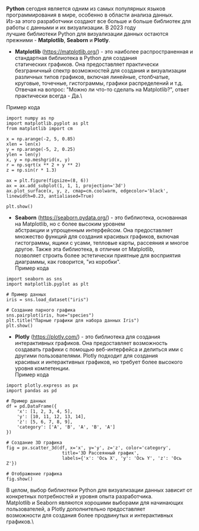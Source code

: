 **Python** сегодня является одним из самых популярных языков программирования в мире, особенно в области анализа данных. \
Из-за этого разработчики создают все больше и больше библиотек для работы с данными и их визуализации. В 2023 году \
лучшие библиотеки Python для визуализации данных остаются прежними - **Matplotlib**, **Seaborn** и **Plotly**.

- **Matplotlib** (https://matplotlib.org/) - это наиболее распространенная и стандартная библиотека в Python для создания\
статических графиков. Она предоставляет практически безграничный спектр возможностей для создания и визуализации \
различных типов графиков, включая линейные, столбчатые, круговые, точечные, гистограммы, графики распределений и т.д. \
Отвечая на вопрос: "Можно ли что-то сделать на Matplotlib?", ответ практически всегда - Да.\

Пример кода
```
import numpy as np
import matplotlib.pyplot as plt
from matplotlib import cm

x = np.arange(-2, 5, 0.85)
xlen = len(x)
y = np.arange(-5, 2, 0.25)
ylen = len(y)
x, y = np.meshgrid(x, y)
r = np.sqrt(x ** 2 + y ** 2)
z = np.sin(r * 1.3)

ax = plt.figure(figsize=(8, 6))
ax = ax.add_subplot(1, 1, 1, projection='3d')
ax.plot_surface(x, y, z, cmap=cm.coolwarm, edgecolor='black', linewidth=0.23, antialiased=True)

plt.show()
```

- **Seaborn** (https://seaborn.pydata.org/) - это библиотека, основанная на Matplotlib, но с более высоким уровнем \
абстракции и упрощенным интерфейсом. Она предоставляет множество функций для создания красивых графиков, включая \
гистограммы, ящики с усами, тепловые карты, рассеяния и многое другое. Также эта библиотека, в отличии от Matplotlib, \
позволяет строить более эстетически приятные для восприятия диаграммы, как говорится, "из коробки".\
Пример кода
```
import seaborn as sns
import matplotlib.pyplot as plt

# Пример данных
iris = sns.load_dataset("iris")

# Создание парного графика
sns.pairplot(iris, hue="species")
plt.title("Парные графики для набора данных Iris")
plt.show()
```

- **Plotly** (https://plotly.com/) - это библиотека для создания интерактивных графиков. Она предоставляет возможность \
создавать графики с помощью веб-интерфейса и делиться ими с другими пользователями. Plotly подходит для создания \
красивых и интерактивных графиков, но требует более высокого уровня компетенции.\
Пример кода
```
import plotly.express as px
import pandas as pd

# Пример данных
df = pd.DataFrame({
    'x': [1, 2, 3, 4, 5],
    'y': [10, 11, 12, 13, 14],
    'z': [5, 6, 7, 8, 9],
    'category': ['A', 'B', 'A', 'B', 'A']
})

# Создание 3D графика
fig = px.scatter_3d(df, x='x', y='y', z='z', color='category',
                     title='3D Рассеянный график',
                     labels={'x': 'Ось X', 'y': 'Ось Y', 'z': 'Ось Z'})

# Отображение графика
fig.show()
```

В целом, выбор библиотеки Python для визуализации данных зависит от конкретных потребностей и уровня опыта разработчика.\
Matplotlib и Seaborn являются хорошими выборами для начинающих пользователей, а Plotly дополнительно предоставляет \
возможности для создания более продвинутых и интерактивных графиков.\

